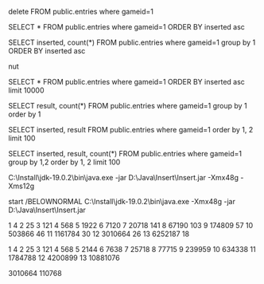 

delete FROM public.entries where gameid=1

SELECT *  FROM public.entries where gameid=1
ORDER BY inserted asc

SELECT inserted, count(*) FROM public.entries where gameid=1
group by 1 ORDER BY inserted asc

nut

SELECT * FROM public.entries where gameid=1
ORDER BY inserted asc limit 10000

SELECT result, count(*) FROM public.entries where gameid=1
group by 1 order by 1

SELECT inserted, result FROM public.entries where gameid=1
order by 1, 2
limit 100

SELECT inserted, result, count(*) FROM public.entries where gameid=1
group by 1,2
order by 1, 2
limit 100

C:\Install\jdk-19.0.2\bin\java.exe -jar D:\Java\Insert\Insert.jar -Xmx48g -Xms12g

start /BELOWNORMAL C:\Install\jdk-19.0.2\bin\java.exe -Xmx48g -jar D:\Java\Insert\Insert.jar

1 4
2 25
3 121
4 568
5 1922
6 7120
7 20718    141
8 67190    103
9 174809    57
10 503866   46
11 1161784  30
12 3010664  26
13 6252187  18

1 4
2 25
3 121
4 568
5 2144
6 7638
7 25718
8 77715
9 239959
10 634338
11 1784788
12 4200899
13 10881076


3010664
110768